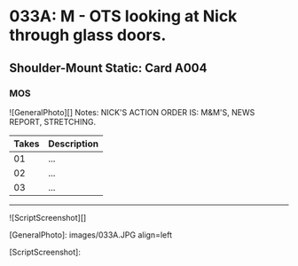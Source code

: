 # 033A: M - OTS looking at Nick through glass doors.

## Shoulder-Mount Static: Card A004

### MOS

![GeneralPhoto][]
Notes: NICK'S ACTION ORDER IS: M&M'S, NEWS REPORT, STRETCHING.

| Takes | Description |
|:---|:----|
| 01 | ... |
| 02 | ... |
| 03 | ... |

----

![ScriptScreenshot][]


[GeneralPhoto]:  images/033A.JPG align=left

[ScriptScreenshot]: 